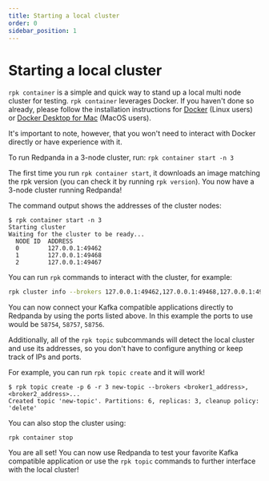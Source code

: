 ```yaml
---
title: Starting a local cluster
order: 0
sidebar_position: 1
---
```

# Starting a local cluster

`rpk container` is a simple and quick way to stand up a local multi node cluster
for testing. `rpk container` leverages Docker. If you haven't done so already,
please follow the installation instructions for
[Docker](https://docs.docker.com/engine/install/) (Linux users) or
[Docker Desktop for Mac](https://www.docker.com/products/docker-desktop) 
(MacOS users).

It's important to note, however, that you won't need to interact with Docker directly or have experience with it.

To run Redpanda in a 3-node cluster, run: `rpk container start -n 3`

The first time you run `rpk container start`, it downloads an image matching the rpk version (you can check it by running `rpk version`).
You now have a 3-node cluster running Redpanda!

The command output shows the addresses of the cluster nodes:

```
$ rpk container start -n 3
Starting cluster
Waiting for the cluster to be ready...
  NODE ID  ADDRESS          
  0        127.0.0.1:49462  
  1        127.0.0.1:49468  
  2        127.0.0.1:49467  
```

You can run `rpk` commands to interact with the cluster, for example:

```bash
rpk cluster info --brokers 127.0.0.1:49462,127.0.0.1:49468,127.0.0.1:49467
```

You can now connect your Kafka compatible applications directly to Redpanda
by using the ports listed above. In this example the ports to use would be
`58754`, `58757`, `58756`.

Additionally, all of the `rpk topic` subcommands will detect the local cluster and use its addresses, so you don't have to configure anything or keep track of IPs and ports.

For example, you can run `rpk topic create` and it will work!

```
$ rpk topic create -p 6 -r 3 new-topic --brokers <broker1_address>,<broker2_address>...
Created topic 'new-topic'. Partitions: 6, replicas: 3, cleanup policy: 'delete'
```

You can also stop the cluster using:

```
rpk container stop
```

You are all set! You can now use Redpanda to test your favorite Kafka
compatible application or use the `rpk topic` commands to further interface with
the local cluster!
